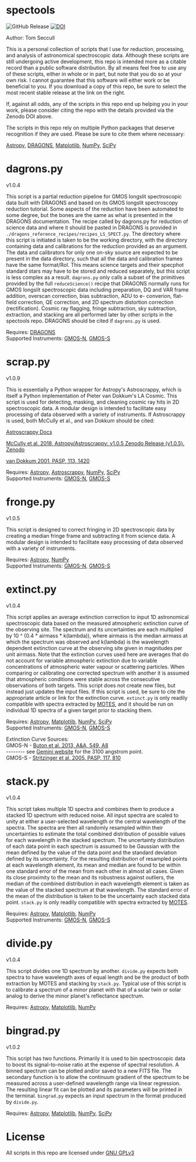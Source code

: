 # spectools

![GitHub Release](https://img.shields.io/github/v/release/tseccull/spectools)
[![DOI](https://zenodo.org/badge/709271938.svg)](https://zenodo.org/doi/10.5281/zenodo.12786056)

Author: Tom Seccull

This is a personal collection of scripts that I use for reduction, processing, 
and analysis of astronomical spectroscopic data. Although these scripts are 
still undergoing active development, this repo is intended more as a citable 
record than a public software distribution. By all means feel free to use any 
of these scripts, either in whole or in part, but note that you do so at your 
own risk. I cannot guarantee that this software will either work or be 
beneficial to you. If you download a copy of this repo, be sure to select the
most recent stable release at the link on the right.  

If, against all odds, any of the scripts in this repo end up helping you in 
your work, please consider citing the repo with the details provided via the 
Zenodo DOI above.

The scripts in this repo rely on multiple Python packages that deserve 
recognition if they are used. Please be sure to cite them where necessary:

[Astropy](https://www.astropy.org/acknowledging.html), [DRAGONS](https://www.gemini.edu/observing/phase-iii/reducing-data/dragons-data-reduction-software), [Matplotlib](https://matplotlib.org/stable/users/project/citing.html), [NumPy](https://numpy.org/citing-numpy/), [SciPy](https://scipy.org/citing-scipy/)


# dagrons.py 

v1.0.4

This script is a partial reduction pipeline for GMOS longslit spectroscopic 
data built with DRAGONS and based on its GMOS longslit spectroscopy reduction 
tutorial. Some aspects of the reduction have been automated to some degree, but
the bones are the same as what is presented in the DRAGONS documentation. The
recipe called by dagrons.py for reduction of science data and where it should
be pasted in DRAGONS is provided in `./dragons_reference_recipes/recipes_LS_SPECT.py`. 
The directory where this script is initiated is taken to be the working 
directory, with the directory containing data and calibrations for the 
reduction provided as an argument. The data and calibrators for only one on-sky
source are expected to be present in the data directory, such that all the data
and calibration frames have the same format/RoI. This means science targets and
their specphot standard stars may have to be stored and reduced separately, but
this script is less complex as a result. `dagrons.py` only calls a subset of 
the primitives provided by the full `reduceScience()` recipe that DRAGONS 
normally runs for GMOS longslit spectroscopic data including preparation, DQ 
and VAR frame addition, overscan correction, bias subtraction, ADU to e-
converion, flat-field correction, QE correction, and 2D spectrum distortion
correction (rectification). Cosmic ray flagging, fringe subtraction, sky 
subtraction, extraction, and stacking are all performed later by other scripts
in the spectools repo. DRAGONS should be cited if `dagrons.py` is used.

Requires: [DRAGONS](https://www.gemini.edu/observing/phase-iii/reducing-data/dragons-data-reduction-software)\
Supported Instruments: [GMOS-N](https://www.gemini.edu/instrumentation/gmos), [GMOS-S](https://www.gemini.edu/instrumentation/gmos)  


# scrap.py

v1.0.9

This is essentially a Python wrapper for Astropy's Astroscrappy, which is 
itself a Python implementation of Pieter van Dokkum's LA Cosmic. This script 
is used for detecting, masking, and cleaning cosmic ray hits in 2D 
spectroscopic data. A modular design is intended to facilitate easy processing 
of data observed with a variety of instruments. If Astroscrappy is used, both 
McCully et al., and van Dokkum should be cited:

[Astroscrappy Docs](https://astroscrappy.readthedocs.io/en/latest/index.html)

[McCully et al. 2018, Astropy/Astroscrappy: v1.0.5 Zenodo Release (v1.0.5). Zenodo](https://doi.org/10.5281/zenodo.1482019)

[van Dokkum 2001, PASP, 113, 1420](https://doi.org/10.1086/323894)

Requires: [Astropy](https://www.astropy.org/), [Astroscrappy](https://doi.org/10.5281/zenodo.1482019), [NumPy](https://numpy.org/), [SciPy](https://scipy.org/)\
Supported Instruments: [GMOS-N](https://www.gemini.edu/instrumentation/gmos), [GMOS-S](https://www.gemini.edu/instrumentation/gmos)


# fronge.py

v1.0.5

This script is designed to correct fringing in 2D spectroscopic data by 
creating a median fringe frame and subtracting it from science data. A modular 
design is intended to facilitate easy processing of data observed with a 
variety of instruments.

Requires: [Astropy](https://www.astropy.org/), [NumPy](https://numpy.org/)\
Supported Instruments: [GMOS-N](https://www.gemini.edu/instrumentation/gmos), [GMOS-S](https://www.gemini.edu/instrumentation/gmos)


# extinct.py

v1.0.4

This script applies an average extinction correction to input 1D astronomical 
spectroscopic data based on the measured atmospheric extinction curve of the 
observing site. The spectrum and its uncertainties are each multiplied by 
10 ^ (0.4 * airmass * k(lambda)), where airmass is the median airmass at which 
the spectrum was observed and k(lambda) is the wavelength dependent extinction 
curve at the observing site given in magnitudes per unit airmass. Note that
the extinction curves used here are averages that do not account
for variable atmospheric extinction due to variable concentrations of 
atmospheric water vapour or scattering particles. When comparing or calibrating
one corrected spectrum with another it is assumed that atmospheric conditions
were stable across the consecutive observations of both targets. This script
does not create new files, but instead just updates the input files. If this
script is used, be sure to cite the appropriate article or link for the
extinction curve. `extinct.py` is only readily compatible with spectra
extracted by [MOTES](https://github.com/tseccull/motes), and it should be run
on individual 1D spectra of a given target prior to stacking them.

Requires: [Astropy](https://www.astropy.org/), [Matplotlib](https://matplotlib.org/stable/users/project/citing.html), [NumPy](https://numpy.org/), [SciPy](https://scipy.org/)\
Supported Instruments: [GMOS-N](https://www.gemini.edu/instrumentation/gmos), [GMOS-S](https://www.gemini.edu/instrumentation/gmos)

Extinction Curve Sources:\
GMOS-N - [Buton et al. 2013, A&A, 549, A8](https://doi.org/10.1051/0004-6361/201219834)\
-------- see [Gemini website](https://www.gemini.edu/observing/telescopes-and-sites/sites#Extinction) for the 3100 angstrom point.\
GMOS-S - [Stritzinger et al. 2005, PASP, 117, 810](https://doi.org/10.1086/431468)
    

# stack.py

v1.0.4

This script takes multiple 1D spectra and combines them to produce a stacked 1D
spectrum with reduced noise. All input spectra are scaled to unity at either a
user-selected wavelength or the central wavelength of the spectra. The spectra 
are then all randomly resampled within their uncertainties to estimate the 
total combined distribution of possible values for each wavelength in the 
stacked spectrum. The uncertainty distribution of each data point in each
spectrum is assumed to be Gaussian with the mean defined by the value of 
the data point and the standard deviation defined by its uncertainty. For the 
resulting distribution of resampled points at each wavelength element, its 
mean and median are found to be within one standard error of the mean from each
other in almost all cases. Given its close proximity to the mean and its 
robustness against outliers, the median of the combined distribution in each 
wavelength element is taken as the value of the stacked spectrum at that 
wavelength. The standard error of the mean of the distribution is taken to be 
the uncertainty each stacked data point. `stack.py` is only readily compatible 
with spectra extracted by [MOTES](https://github.com/tseccull/motes).

Requires: [Astropy](https://www.astropy.org/), [Matplotlib](https://matplotlib.org/stable/users/project/citing.html), [NumPy](https://numpy.org/)\
Supported Instruments: [GMOS-N](https://www.gemini.edu/instrumentation/gmos), [GMOS-S](https://www.gemini.edu/instrumentation/gmos)


# divide.py

v1.0.4

This script divides one 1D spectrum by another. `divide.py` expects both spectra
to have wavelength axes of equal length and be the product of both extraction by MOTES
and stacking by `stack.py`. Typical use of this script is to calibrate a spectrum
of a minor planet with that of a solar twin or solar analog to derive the minor
planet's reflectance spectrum.

Requires: [Astropy](https://www.astropy.org/), [Matplotlib](https://matplotlib.org/stable/users/project/citing.html), [NumPy](https://numpy.org/)

# bingrad.py

v1.0.2

This script has two functions. Primarily it is used to bin spectroscopic data 
to boost its signal-to-noise ratio at the expense of spectral resolution. A 
binned spectrum can be plotted and/or saved to a new FITS file. The secondary
function is to allow the continuum gradient of the spectrum to be measured 
across a user-defined wavelength range via linear regression. The resulting 
linear fit can be plotted and its parameters will be printed in the terminal.
`bingrad.py` expects an input spectrum in the format produced by `divide.py`. 

Requires: [Astropy](https://www.astropy.org/), [Matplotlib](https://matplotlib.org/stable/users/project/citing.html), [NumPy](https://numpy.org/), [SciPy](https://scipy.org/)

# License
All scripts in this repo are licensed under [GNU GPLv3](https://www.gnu.org/licenses/gpl-3.0.en.html) 
